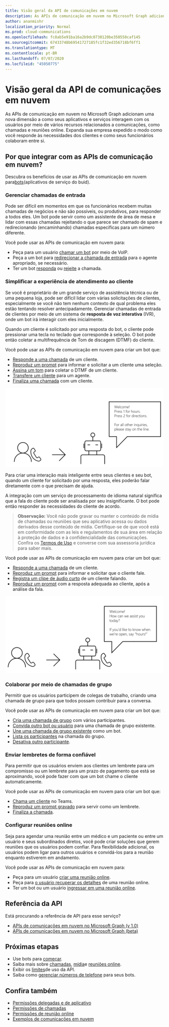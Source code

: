 ```yaml
---
title: Visão geral da API de comunicações em nuvem
description: As APIs de comunicação em nuvem no Microsoft Graph adicionam uma nova dimensão a como seus aplicativos e serviços interagem com os usuários por meio de vários recursos relacionados a comunicações, como chamadas e reuniões online.
author: ananmishr
localization_priority: Normal
ms.prod: cloud-communications
ms.openlocfilehash: fc8ab5e91ba16a2b9dc0730120be350550caf145
ms.sourcegitcommit: 67433748b69541727185fc1f32ed356718bf6ff1
ms.translationtype: MT
ms.contentlocale: pt-BR
ms.lasthandoff: 07/07/2020
ms.locfileid: "45050775"
---
```

# <a name="cloud-communications-api-overview"></a>Visão geral da API de comunicações em nuvem
As APIs de comunicação em nuvem no Microsoft Graph adicionam uma nova dimensão a como seus aplicativos e serviços interagem com os usuários por meio de vários recursos relacionados a comunicações, como chamadas e reuniões online. Expanda sua empresa expedido o modo como você responde às necessidades dos clientes e como seus funcionários colaboram entre si.

## <a name="why-integrate-with-the-cloud-communications-apis"></a>Por que integrar com as APIs de comunicação em nuvem?

Descubra os benefícios de usar as APIs de comunicação em nuvem para[bots](https://microsoftgraph.github.io/microsoft-graph-comms-samples/docs/articles/calls/register-calling-bot.html?q=create%20bot)(aplicativos de serviço do buid).

### <a name="handle-incoming-calls"></a>Gerenciar chamadas de entrada

Pode ser difícil em momentos em que os funcionários recebem muitas chamadas de negócios e não são possíveis, ou produtivos, para responder a todos eles. Um bot pode servir como um assistente de área de mesa e lidar com essas chamadas rejeitando o que parece ser chamado de spam e redirecionando (encaminhando) chamadas específicas para um número diferente.

Você pode usar as APIs de comunicação em nuvem para:

- Peça para um usuário [chamar um bot](/graph/api/application-post-calls?view=graph-rest-1.0) por meio de VoIP.
- Peça a um bot para [redirecionar a chamada de entrada](/graph/api/call-redirect?view=graph-rest-1.0) para o agente apropriado, se necessário.
- Ter um bot [responda](/graph/api/call-answer?view=graph-rest-1.0) ou [rejeite](/graph/api/call-reject?view=graph-rest-1.0) a chamada.


### <a name="simplify-the-customer-service-experience"></a>Simplificar a experiência de atendimento ao cliente
Se você é proprietário de um grande serviço de assistência técnica ou de uma pequena loja, pode ser difícil lidar com várias solicitações de clientes, especialmente se você não tem nenhum contexto de qual problema eles estão tentando resolver antecipadamente. Gerenciar chamadas de entrada de clientes por meio de um sistema de **resposta de voz interativa** (IVR), onde um bot irá interagir com eles inicialmente.

Quando um cliente é solicitado por uma resposta do bot, o cliente pode pressionar uma tecla no teclado que corresponde à seleção. O bot pode então coletar a multifrequência de Tom de discagem (DTMF) do cliente.

Você pode usar as APIs de comunicação em nuvem para criar um bot que:

- [Responde a uma chamada](/graph/api/call-answer?view=graph-rest-1.0) de um cliente.
- [Reproduz um prompt](/graph/api/call-playprompt?view=graph-rest-1.0) para informar e solicitar a um cliente uma seleção.
- [Assina um tom](/graph/api/call-subscribetotone?view=graph-rest-1.0) para coletar o DTMF de um cliente.
- [Transfere um cliente](/graph/api/call-transfer?view=graph-rest-1.0) para um agente.
- [Finaliza uma chamada](/graph/api/call-delete?view=graph-rest-1.0) com um cliente.

![Imagem de um bot fornecendo opções para transferência de chamadas](images/communications-ivr-transfer.png)

Para criar uma interação mais inteligente entre seus clientes e seu bot, quando um cliente for solicitado por uma resposta, eles poderão falar diretamente com o que precisam de ajuda.

A integração com um serviço de processamento de idioma natural significa que a fala do cliente pode ser analisada por seu insignificante. O bot pode então responder às necessidades do cliente de acordo.

>**Observação:** Você não pode gravar ou manter o conteúdo de mídia de chamadas ou reuniões que seu aplicativo acessa ou dados derivados desse conteúdo de mídia. Certifique-se de que você está em conformidade com as leis e regulamentos de sua área em relação à proteção de dados e à confidencialidade das comunicações. Confira os [Termos de Uso](https://docs.microsoft.com/legal/microsoft-apis/terms-of-use) e converse com sua assessoria jurídica para saber mais.

Você pode usar as APIs de comunicação em nuvem para criar um bot que:

- [Responde a uma chamada](/graph/api/call-answer?view=graph-rest-1.0) de um cliente.
- [Reproduz um prompt](/graph/api/call-playprompt?view=graph-rest-1.0) para informar e solicitar que o cliente fale.
- [Registra um clipe de áudio curto](/graph/api/call-record?view=graph-rest-1.0) de um cliente falando.
- [Reproduz um prompt](/graph/api/call-playprompt?view=graph-rest-1.0) com a resposta adequada ao cliente, após a análise da fala.

![Imagem de um bot que solicita que um usuário forneça uma resposta de voz](images/communications-ivr.PNG)

### <a name="collaborate-through-group-calls"></a>Colaborar por meio de chamadas de grupo
Permitir que os usuários participem de colegas de trabalho, criando uma chamada de grupo para que todos possam contribuir para a conversa.

Você pode usar as APIs de comunicação em nuvem para criar um bot que:

- [Cria uma chamada de grupo](/graph/api/application-post-calls?view=graph-rest-1.0#example-3-create-a-group-call-with-service-hosted-media) com vários participantes.
- [Convida outro bot ou usuário](/graph/api/participant-invite?view=graph-rest-1.0) para uma chamada de grupo existente.
- [Une uma chamada de grupo existente](/graph/api/application-post-calls?view=graph-rest-1.0#example-5-join-scheduled-meeting-with-service-hosted-media) como um bot.
- [Lista os participantes](/graph/api/call-list-participants?view=graph-rest-1.0) na chamada do grupo.
- [Desativa outro participante](/graph/api/participant-mute?view=graph-rest-1.0).

### <a name="send-reminders-reliably"></a>Enviar lembretes de forma confiável
Para permitir que os usuários enviem aos clientes um lembrete para um compromisso ou um lembrete para um prazo de pagamento que está se aproximando, você pode fazer com que um bot chame o cliente automaticamente. <!--If the customer misses the call, it will leave a voicemail with the automated message. (Add this back once bot to PSTN calling works)-->

Você pode usar as APIs de comunicação em nuvem para criar um bot que:

- [Chama um cliente](/graph/api/application-post-calls?view=graph-rest-1.0) no Teams.
- [Reproduz um prompt gravado](/graph/api/call-playprompt?view=graph-rest-1.0) para servir como um lembrete.
- [Finaliza a chamada](/graph/api/call-delete?view=graph-rest-1.0).


### <a name="set-up-online-meetings"></a>Configurar reuniões online
Seja para agendar uma reunião entre um médico e um paciente ou entre um usuário e seus subordinados diretos, você pode criar soluções que gerem reuniões que os usuários podem confiar. Para flexibilidade adicional, os usuários podem ligar para outros usuários e convidá-los para a reunião enquanto estiverem em andamento.

Você pode usar as APIs de comunicação em nuvem para:

- Peça para um usuário [criar uma reunião online](/graph/api/application-post-onlinemeetings?view=graph-rest-1.0).
- Peça para [o usuário recuperar os detalhes](/graph/api/onlinemeeting-get?view=graph-rest-1.0) de uma reunião online.
- Ter um bot ou um usuário [ingressar em uma reunião online](/graph/api/application-post-calls?view=graph-rest-1.0#example-5-join-scheduled-meeting-with-service-hosted-media).

## <a name="api-reference"></a>Referência da API
Está procurando a referência de API para esse serviço?

- [APIs de comunicações em nuvem no Microsoft Graph (v 1.0)](/graph/api/resources/communications-api-overview?view=graph-rest-1.0)
- [APIs de comunicações em nuvem no Microsoft Graph (beta)](/graph/api/resources/communications-api-overview?view=graph-rest-beta)

## <a name="next-steps"></a>Próximas etapas

- Use bots para [começar](cloud-communications-get-started.md).
- Saiba mais sobre [chamadas](cloud-communications-calls.md), [mídia](cloud-communications-media.md)e [reuniões online](cloud-communications-online-meetings.md).
- Exibir os [limites](throttling.md#cloud-communication-service-limits)de uso da API.
- Saiba como [gerenciar números de telefone](cloud-communications-phone-number.md) para seus bots.

## <a name="see-also"></a>Confira também

- [Permissões delegadas e de aplicativo](https://docs.microsoft.com/azure/active-directory/develop/v1-permissions-and-consent)
- [Permissões de chamadas](/graph/permissions-reference#calls-permissions)
- [Permissões de reunião online](/graph/permissions-reference#online-meetings-permissions)
- [Exemplos de comunicações em nuvem](https://github.com/microsoftgraph/microsoft-graph-comms-samples)


